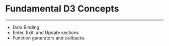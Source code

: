 # Fundamental D3 Concepts

*** 

 * Data Binding
 * Enter, Exit, and Update sections
 * Function generators and callbacks

